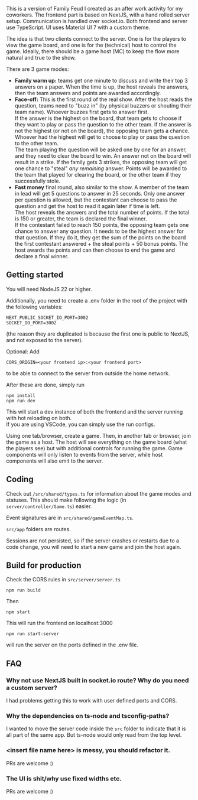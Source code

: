 This is a version of Family Feud I created as an after work activity for my coworkers. The frontend part is based on NextJS, with a hand rolled server setup. Communication is handled over socket.io. Both frontend and server use TypeScript. UI uses Material UI 7 with a custom theme.

The idea is that two clients connect to the server. One is for the players to view the game board, and one is for the (technical) host to control the game. Ideally, there should be a game host (MC) to keep the flow more natural and true to the show.

There are 3 game modes:
* **Family warm up:** teams get one minute to discuss and write their top 3 answers on a paper. When the time is up, the host reveals the answers, then the team answers and points are awarded accordingly.
* **Face-off:** This is the first round of the real show. After the host reads the question, teams need to "buzz in" (by physical buzzers or shouting their team name). Whoever buzzes first gets to answer first.  
If the answer is the highest on the board, that team gets to choose if they want to play or pass the question to the other team. If the answer is not the highest (or not on the board), the opposing team gets a chance. Whoever had the highest will get to choose to play or pass the question to the other team.  
The team playing the question will be asked one by one for an answer, and they need to clear the board to win. An answer not on the board will result in a strike. If the family gets 3 strikes, the opposing team will get one chance to "steal" *any remaining* answer. Points will be awarded to the team that played for clearing the board, or the other team if they successfully stole.
* **Fast money** final round, also similar to the show. A member of the team in lead will get 5 questions to answer in 25 seconds. Only one answer per question is allowed, but the contestant can choose to pass the question and get the host to read it again later if time is left.  
The host reveals the answers and the total number of points. If the total is 150 or greater, the team is declared the final winner.  
If the contestant failed to reach 150 points, the opposing team gets one chance to answer any question. It needs to be the highest answer for that question. If they do it, they get the sum of the points on the board the first contestant answered + the steal points + 50 bonus points.  The host awards the points and can then choose to end the game and declare a final winner.

## Getting started
You will need NodeJS 22 or higher.

Additionally, you need to create a .env folder in the root of the project with the following variables:

```
NEXT_PUBLIC_SOCKET_IO_PORT=3002
SOCKET_IO_PORT=3002
```

(the reason they are duplicated is because the first one is public to NextJS, and not exposed to the server).

Optional: Add
```
CORS_ORIGIN=<your frontend ip>:<your frontend port>
```

to be able to connect to the server from outside the home network.

After these are done, simply run

```
npm install
npm run dev
```

This will start a dev instance of both the frontend and the server running with hot reloading on both.  
If you are using VSCode, you can simply use the run configs.

Using one tab/browser, create a game. Then, in another tab or browser, join the game as a host. The host will see everything on the game board (what the players see) but with additional controls for running the game. Game components will only listen to events from the server, while host components will also emit to the server.

## Coding 
Check out `/src/shared/types.ts` for information about the game modes and statuses. This should make following the logic (in `server/controller/Game.ts`) easier. 

Event signatures are in `src/shared/gameEventMap.ts`.

`src/app` folders are routes.

Sessions are not persisted, so if the server crashes or restarts due to a code change, you will need to start a new game and join the host again.


## Build for production

Check the CORS rules in `src/server/server.ts`


```
npm run build
```

Then 
```
npm start
```

This will run the frontend on localhost:3000

```
npm run start:server
```

will run the server on the ports defined in the .env file.


## FAQ

### Why not use NextJS built in socket.io route? Why do you need a custom server?
I had problems getting this to work with user defined ports and CORS.

### Why the dependencies on ts-node and tsconfig-paths?
I wanted to move the server code inside the `src` folder to indicate that it is all part of the same app. But ts-node would only read from the top level.

### &lt;insert file name here&gt; is messy, you should refactor it.
PRs are welcome :) 

### The UI is shit/why use fixed widths etc.
PRs are welcome :) 